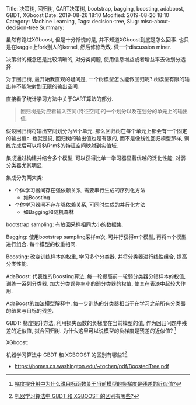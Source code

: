 Title: 决策树, 回归树, CART决策树, bootstrap, bagging, boosting, adaboost, GBDT, XGboost
Date: 2019-08-26 18:10
Modified: 2019-08-26 18:10
Category: Machine Learning,
Tags: decision-tree, 
Slug: misc-about-decision-tree
Summary: 

虽然有跑过XGboost, 但是十分惭愧的是, 并不知道XGboost到底是怎么回事. 也只是在kaggle上fork别人的kernel, 然后修修改改. 做一个discussion miner.

决策树的概念还是比较清晰的, 对分类问题, 使用信息增益或者增益率去做划分选择.

对于回归树, 最开始我直观的疑问是, 一个树模型怎么能做回归呢? 树模型有限的输出并不能映射到无限的输出空间.

直接看了统计学习方法中关于CART算法的部分.
> 回归树是对应着输入空间(特征空间)的一个划分以及在划分的单元上的输出值.

假设回归树将输出空间划分为M个单元, 那么回归树在每个单元上都会有一个固定的输出值c. 也就是说, 回归树的输出值也是有限的, 而不是像线性回归模型那样, 训练完成后可以将$\R^m$的特征空间映射到实值域.

 
集成通过构建并结合多个模型, 可以获得比单一学习器显著优越的泛化性能, 对弱分类器尤其明显.

集成分为两大类:
- 个体学习器间存在强依赖关系, 需要串行生成的序列化方法
    -   如Boosting
- 个体学习器间不存在强依赖关系, 可同时生成的并行化方法
    -   如Bagging和随机森林



bootstrap sampling: 有放回采样相同大小的数据集.

Bagging: 使用bootstrap sampling采样m次, 可并行获得m个模型, 再将m个模型进行组合. 每个模型的权重相同.

Boosting: 改变训练样本的权重, 学习多个分类器, 并将分类器进行线性组合, 提高分类性能.

AdaBoost: 代表性的Boosting算法, 每一轮提高前一轮弱分类器分错样本的权值, 训练一系列分类器. 加大分类误差率小的弱分类器的权值, 使其在表决中起较大作用. 

AdaBoost的加法模型解释中, 每一步训练的分类器相当于在学习之前所有分类器的结果与目标的残差.


GBDT: 梯度提升方法, 利用损失函数的负梯度在当前模型的值, 作为回归问题中残差的近似值, 拟合回归树.
为什么这里可以说模型的负梯度是残差的近似值? [^1]

XGboost: 

机器学习算法中 GBDT 和 XGBOOST 的区别有哪些?[^2]



- https://homes.cs.washington.edu/~tqchen/pdf/BoostedTree.pdf

[^1]:[梯度提升树中为什么说目标函数关于当前模型的负梯度是残差的近似值?](https://www.zhihu.com/question/60625492)
[^2]:[机器学习算法中 GBDT 和 XGBOOST 的区别有哪些?](https://www.zhihu.com/question/41354392)
